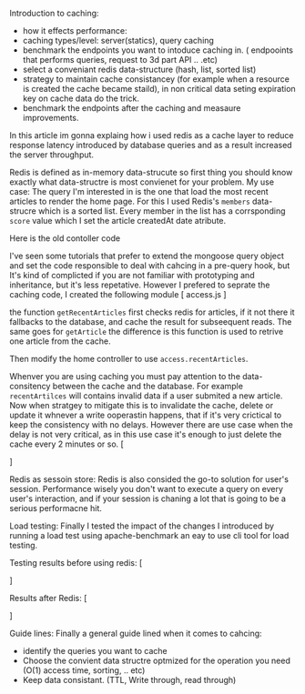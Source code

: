 Introduction to caching:

- how it effects performance:
- caching types/level: server(statics), query caching
- benchmark the endpoints you want to intoduce caching in. ( endpooints that performs queries, request to 3d part API .. .etc)
- select a conveniant redis data-structure (hash, list, sorted list)
- strategy to maintain cache consistancey (for example when a resource is created the cache became staild), in non critical data seting expiration key on cache data do the trick.
- benchmark the endpoints after the caching and measaure improvements.

In this article im gonna explaing how i used redis as a cache layer to reduce response latency introduced by database queries and as a result increased the server throughput.

Redis is defined as in-memory data-strucute so first thing you should know exactly what data-structre is most convienet for your problem.
My use case:
The query I'm interested in is the one that load the most recent articles to render the home page. For this I used Redis's `members` data-strucre which is a sorted list. Every member in the list has a corrsponding `score` value which I set the article createdAt date atribute.

Here is the old contoller code

I've seen some tutorials that prefer to extend the mongoose query object and set the code responsible to deal with cahcing in a pre-query hook, but It's kind of complicted if you are not familiar with prototyping and inheritance, but it's less repetative.
However I prefered to seprate the caching code, I created the following module
[
access.js
]

the function `getRecentArticles` first checks redis for articles, if it not there it fallbacks to the database, and cache the result for subseequent reads.
The same goes for `getArticle` the difference is this function is used to retrive one article from the cache.

Then modify the home controller to use `access.recentArticles`.

Whenver you are using caching you must pay attention to the data-consitency between the cache and the database. For example `recentArtilces` will contains invalid data if a user submited a new article.
Now when stratgey to mitigate this is to invalidate the cache, delete or update it whnever a write ooperastin happens, that if it's very crictical to keep the consistency with no delays. However there are use case when the delay is not very critical, as in this use case it's enough to just delete the cache every 2 minutes or so.
[

]

Redis as sessoin store:
Redis is also consided the go-to solution for user's session. Performance wisely you don't want to execute a query on every user's interaction, and if your session is chaning a lot that is going to be a serious performacne hit.

Load testing:
Finally I tested the impact of the changes I introduced by running a load test using apache-benchmark an eay to use cli tool for load testing.

Testing results before using redis:
[

]

Results after Redis:
[

]

Guide lines:
Finally a general guide lined when it comes to cahcing:

- identify the queries you want to cache
- Choose the convient data structre optmized for the operation you need (O(1) access time, sorting, .. etc)
- Keep data consistant. (TTL, Write through, read through)
